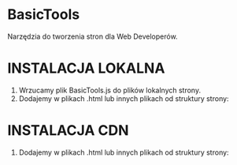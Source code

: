# BasicTools
Narzędzia do tworzenia stron dla Web Developerów.

# INSTALACJA LOKALNA
1. Wrzucamy plik BasicTools.js do plików lokalnych strony.
2. Dodajemy w plikach .html lub innych plikach od struktury strony:<br>**<script src="path/to/file/BasicTools.js" text="text/javascript"></script>**

# INSTALACJA CDN
1. Dodajemy w plikach .html lub innych plikach od struktury strony:<br>**<script src="https://authly.pl/cdn/v1.0/BasicTools.js" text="text/javascript"></script>**
